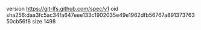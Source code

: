 version https://git-lfs.github.com/spec/v1
oid sha256:daa3fc5ac34fa647eee133c1902035e49e1962dfb56767a89137376350cb56f8
size 1498
